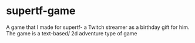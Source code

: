 # supertf-game

A game that I made for supertf- a Twitch streamer as a birthday gift for him. The game is a text-based/ 2d adventure type of game

